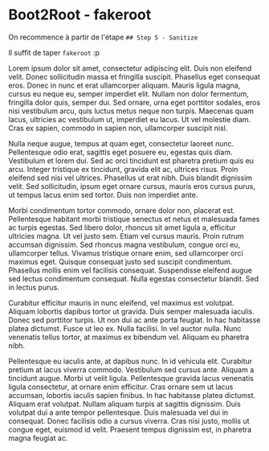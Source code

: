 # Boot2Root - fakeroot

On recommence à partir de l'étape `## Step 5 - Sanitize`

Il suffit de taper `fakeroot` :p


Lorem ipsum dolor sit amet, consectetur adipiscing elit. Duis non eleifend velit. Donec sollicitudin massa et fringilla suscipit. Phasellus eget consequat eros. Donec in nunc et erat ullamcorper aliquam. Mauris ligula magna, cursus eu neque eu, semper imperdiet elit. Nullam non dolor fermentum, fringilla dolor quis, semper dui. Sed ornare, urna eget porttitor sodales, eros nisi vestibulum arcu, quis luctus metus neque non turpis. Maecenas quam lacus, ultricies ac vestibulum ut, imperdiet eu lacus. Ut vel molestie diam. Cras ex sapien, commodo in sapien non, ullamcorper suscipit nisl.

Nulla neque augue, tempus at quam eget, consectetur laoreet nunc. Pellentesque odio erat, sagittis eget posuere eu, egestas quis diam. Vestibulum et lorem dui. Sed ac orci tincidunt est pharetra pretium quis eu arcu. Integer tristique ex tincidunt, gravida elit ac, ultrices risus. Proin eleifend sed nisi vel ultrices. Phasellus ut erat nibh. Duis blandit dignissim velit. Sed sollicitudin, ipsum eget ornare cursus, mauris eros cursus purus, ut tempus lacus enim sed tortor. Duis non imperdiet ante.

Morbi condimentum tortor commodo, ornare dolor non, placerat est. Pellentesque habitant morbi tristique senectus et netus et malesuada fames ac turpis egestas. Sed libero dolor, rhoncus sit amet ligula a, efficitur ultricies magna. Ut vel justo sem. Etiam vel cursus mauris. Proin rutrum accumsan dignissim. Sed rhoncus magna vestibulum, congue orci eu, ullamcorper tellus. Vivamus tristique ornare enim, sed ullamcorper orci maximus eget. Quisque consequat justo sed suscipit condimentum. Phasellus mollis enim vel facilisis consequat. Suspendisse eleifend augue sed lectus condimentum consequat. Nulla egestas consectetur blandit. Sed in lectus purus.

Curabitur efficitur mauris in nunc eleifend, vel maximus est volutpat. Aliquam lobortis dapibus tortor ut gravida. Duis semper malesuada iaculis. Donec sed porttitor turpis. Ut non dui ac ante porta feugiat. In hac habitasse platea dictumst. Fusce ut leo ex. Nulla facilisi. In vel auctor nulla. Nunc venenatis tellus tortor, at maximus ex bibendum vel. Aliquam eu pharetra nibh.

Pellentesque eu iaculis ante, at dapibus nunc. In id vehicula elit. Curabitur pretium at lacus viverra commodo. Vestibulum sed cursus ante. Aliquam a tincidunt augue. Morbi ut velit ligula. Pellentesque gravida lacus venenatis ligula consectetur, at ornare enim efficitur. Cras ornare sem ut lacus accumsan, lobortis iaculis sapien finibus. In hac habitasse platea dictumst. Aliquam erat volutpat. Nullam aliquam turpis at sagittis dignissim. Duis volutpat dui a ante tempor pellentesque. Duis malesuada vel dui in consequat. Donec facilisis odio a cursus viverra. Cras nisi justo, mollis ut congue eget, euismod id velit. Praesent tempus dignissim est, in pharetra magna feugiat ac. 